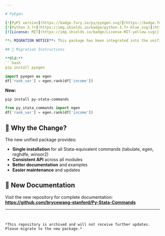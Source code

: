 ```yaml
---

# PyEgen

[![PyPI version](https://badge.fury.io/py/pyegen.svg)](https://badge.fury.io/py/pyegen)
[![Python 3.7+](https://img.shields.io/badge/python-3.7+-blue.svg)](https://www.python.org/downloads/)
[![License: MIT](https://img.shields.io/badge/License-MIT-yellow.svg)](https://opensource.org/licenses/MIT)

**⚠️ MIGRATION NOTICE**: This package has been integrated into the unified **Py-Stata-Commands** package.

## 🔄 Migration Instructions

**Old:**
```bash
pip install pyegen
```
```python
import pyegen as egen
df['rank_var'] = egen.rank(df['income'])
```

**New:**
```bash
pip install py-stata-commands
```
```python
from py_stata_commands import egen
df['rank_var'] = egen.rank(df['income'])
```

## 🎯 Why the Change?

The new unified package provides:
- **Single installation** for all Stata-equivalent commands (tabulate, egen, reghdfe, winsor2)
- **Consistent API** across all modules
- **Better documentation** and examples
- **Easier maintenance** and updates

## 📖 New Documentation

Visit the new repository for complete documentation:
**https://github.com/brycewang-stanford/Py-Stata-Commands**

---
```


*This repository is archived and will not receive further updates. Please migrate to the new package.*
